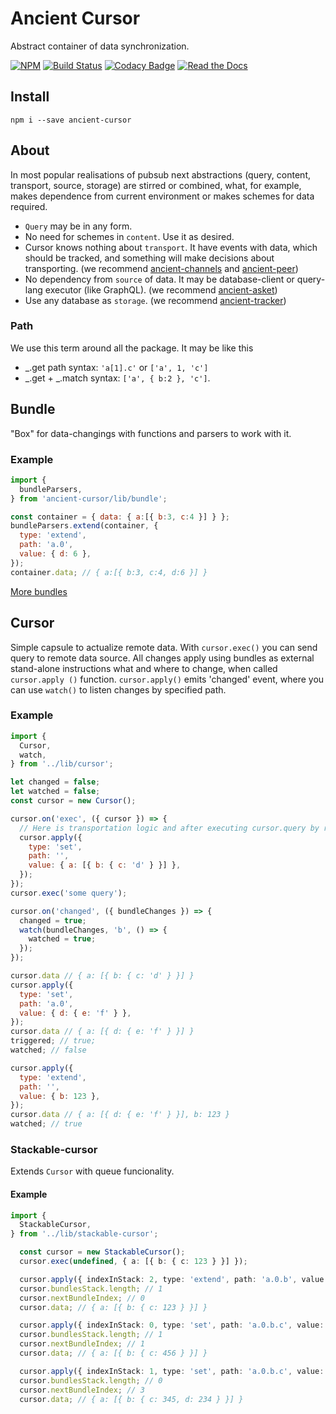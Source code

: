 # Ancient Cursor

Abstract container of data synchronization.

[![NPM](https://img.shields.io/npm/v/ancient-cursor.svg)](https://www.npmjs.com/package/ancient-cursor)
[![Build Status](https://travis-ci.org/AncientSouls/Cursor.svg?branch=master)](https://travis-ci.org/AncientSouls/Cursor)
[![Codacy Badge](https://api.codacy.com/project/badge/Grade/c81b6e5866d14bfe98ceb5ff0c5554da)](https://www.codacy.com/app/ivansglazunov/Cursor?utm_source=github.com&amp;utm_medium=referral&amp;utm_content=AncientSouls/Cursor&amp;utm_campaign=Badge_Grade)
[![Read the Docs](https://img.shields.io/readthedocs/pip.svg)](https://ancientsouls.github.io/)

## Install

```
npm i --save ancient-cursor
```
## About 

In most popular realisations of pubsub next abstractions (query, content, transport, source, storage) are stirred or combined, what, for example, makes dependence from current environment or makes schemes for data required.

- `Query` may be in any form.
- No need for schemes in `content`. Use it as desired.
- Cursor knows nothing about `transport`. It have events with data, which should be tracked, and something will make decisions about transporting. (we recommend [ancient-channels](https://github.com/AncientSouls/Channels) and [ancient-peer](https://github.com/AncientSouls/Peer))
- No dependency from `source` of data. It may be database-client or query-lang executor (like GraphQL). (we recommend [ancient-asket](https://github.com/AncientSouls/Asket))
- Use any database as `storage`. (we recommend [ancient-tracker](https://github.com/AncientSouls/Tracker))

### Path
We use this term around all the package. It may be like this
- _.get path syntax: `'a[1].c'` or `['a', 1, 'c']`
- _.get + _.match syntax: `['a', { b:2 }, 'c']`. 

## Bundle

"Box" for data-changings with functions and parsers to work with it.

### Example

```js
import {
  bundleParsers,
} from 'ancient-cursor/lib/bundle';

const container = { data: { a:[{ b:3, c:4 }] } };
bundleParsers.extend(container, {
  type: 'extend',
  path: 'a.0',
  value: { d: 6 },
});
container.data; // { a:[{ b:3, c:4, d:6 }] }
```

[More bundles](https://ancientsouls.github.io/modules/_ancient_cursor_src_lib_bundle_.html)

## Cursor

Simple capsule to actualize remote data. With `cursor.exec()` you can send query to remote data source.
All changes apply using bundles as external stand-alone instructions what and where to change, when called `cursor.apply ()` function. `cursor.apply()` emits 'changed' event, where you can use `watch()` to listen changes by specified path.

### Example

```js
import {
  Cursor,
  watch,
} from '../lib/cursor';

let changed = false;
let watched = false;
const cursor = new Cursor(); 

cursor.on('exec', ({ cursor }) => {
  // Here is transportation logic and after executing cursor.query by remote data-source may be called cursor.apply();
  cursor.apply({
    type: 'set',
    path: '',
    value: { a: [{ b: { c: 'd' } }] },
  });
});
cursor.exec('some query');

cursor.on('changed', ({ bundleChanges }) => {
  changed = true;
  watch(bundleChanges, 'b', () => {
    watched = true;
  });
});

cursor.data // { a: [{ b: { c: 'd' } }] }
cursor.apply({
  type: 'set',
  path: 'a.0',
  value: { d: { e: 'f' } },
});
cursor.data // { a: [{ d: { e: 'f' } }] }
triggered; // true;
watched; // false

cursor.apply({
  type: 'extend',
  path: '',
  value: { b: 123 },
});
cursor.data // { a: [{ d: { e: 'f' } }], b: 123 }
watched; // true
```

### Stackable-cursor

Extends `Cursor` with queue funcionality.

#### Example

```ts
import {
  StackableCursor,
} from '../lib/stackable-cursor';

  const cursor = new StackableCursor();
  cursor.exec(undefined, { a: [{ b: { c: 123 } }] });

  cursor.apply({ indexInStack: 2, type: 'extend', path: 'a.0.b', value: {d: 234} });
  cursor.bundlesStack.length; // 1
  cursor.nextBundleIndex; // 0
  cursor.data; // { a: [{ b: { c: 123 } }] }

  cursor.apply({ indexInStack: 0, type: 'set', path: 'a.0.b.c', value: 456 });
  cursor.bundlesStack.length; // 1
  cursor.nextBundleIndex; // 1
  cursor.data; // { a: [{ b: { c: 456 } }] }

  cursor.apply({ indexInStack: 1, type: 'set', path: 'a.0.b.c', value: 345 });
  cursor.bundlesStack.length; // 0
  cursor.nextBundleIndex; // 3
  cursor.data; // { a: [{ b: { c: 345, d: 234 } }] }
```
